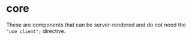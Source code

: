 # core

These are components that can be server-rendered and do not need the `"use client";` directive.
